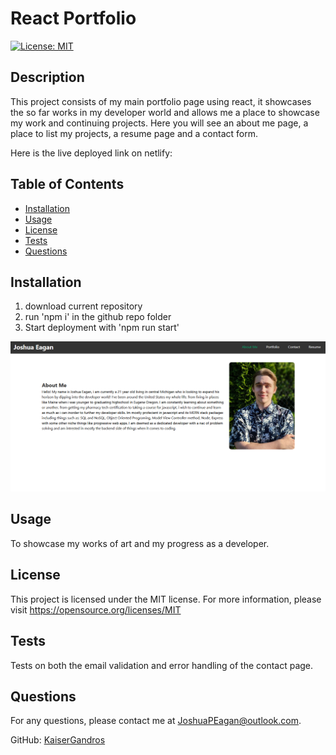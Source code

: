   # React Portfolio

[![License: MIT](https://img.shields.io/badge/License-MIT-yellow.svg)](https://opensource.org/licenses/MIT)

## Description
This project consists of my main portfolio page using react, it showcases the so far works in my developer world and allows me a place to showcase my work and continuing projects. Here you will see an about me page, a place to list my projects, a resume page and a contact form.

Here is the live deployed link on netlify: 
## Table of Contents
- [Installation](#installation)
- [Usage](#usage)
- [License](#license)
- [Tests](#tests)
- [Questions](#questions)

## Installation
1. download current repository
2. run 'npm i' in the github repo folder
3. Start deployment with 'npm run start'

![Here is the front page of my website:](./public/frontpage.png)

## Usage
To showcase my works of art and my progress as a developer.

## License
This project is licensed under the MIT license.
For more information, please visit https://opensource.org/licenses/MIT

## Tests
Tests on both the email validation and error handling of the contact page.

## Questions
For any questions, please contact me at [JoshuaPEagan@outlook.com](mailto:JoshuaPEagan@outlook.com).

GitHub: [KaiserGandros](https://github.com/KaiserGandros)
